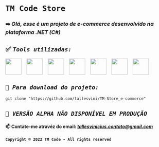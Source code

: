 #  `TM Code Store`

### ➡️ _Olá, esse é um projeto de e-commerce desenvolvido na plataforma .NET (C#)_

## ✅  _`Tools utilizadas:`_

<div style="display: flex; gap: 1rem;">
  <img width="50px" src="https://cdn.jsdelivr.net/gh/devicons/devicon/icons/csharp/csharp-original.svg" />
  <img width="50px" src="https://cdn.jsdelivr.net/gh/devicons/devicon/icons/dotnetcore/dotnetcore-original.svg" />
  <img width="50px" src="https://cdn.jsdelivr.net/gh/devicons/devicon/icons/javascript/javascript-original.svg" />
  <img width="50px" src="https://cdn.jsdelivr.net/gh/devicons/devicon/icons/css3/css3-original.svg" />
  <img width="50px" src="https://cdn.jsdelivr.net/gh/devicons/devicon/icons/jquery/jquery-original.svg" />
  <img width="50px" src="https://cdn.jsdelivr.net/gh/devicons/devicon/icons/bootstrap/bootstrap-original.svg" />
  <img width="50px" src="https://cdn.jsdelivr.net/gh/devicons/devicon/icons/mysql/mysql-original-wordmark.svg" />
</div>

## _`📌 Para download do projeto:`_

```
git clone "https://github.com/tallesvini/TM-Store_e-commerce"
```

## _`🚫 VERSÃO ALPHA NÃO DISPONÍVEL EM PRODUÇÃO`_

#### 📫 Contate-me atravéz do email: _<a href="mailto: tallesvinicius.contato@gmail.com">tallesvinicius.contato@gmail.com</a>_

#### `Copyright © 2022 TM Code - All rights reserved`
